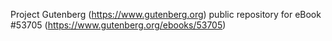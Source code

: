 Project Gutenberg (https://www.gutenberg.org) public repository for
eBook #53705 (https://www.gutenberg.org/ebooks/53705)
